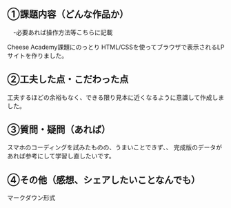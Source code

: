 ## ①課題内容（どんな作品か）
　-必要あれば操作方法等こちらに記載

Cheese Academy課題にのっとり
HTML/CSSを使ってブラウザで表示されるLPサイトを作りました。


## ②工夫した点・こだわった点
工夫するほどの余裕もなく、できる限り見本に近くなるように意識して作成しました。


## ③質問・疑問（あれば）
スマホのコーディングを試みたものの、うまいことできず、、
完成版のデータがあれば参考にして学習し直したいです。

## ④その他（感想、シェアしたいことなんでも）

マークダウン形式
